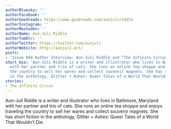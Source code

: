 ```yaml
---
authorBluesky: ''
authorFacebook: ''
authorGoodreads: https://www.goodreads.com/aunjuliriddle
authorInstagram: ''
authorMastodon: ''
authorName: Aun-Juli Riddle
authorTumblr: ''
authorTwitter: https://twitter.com/aunjuli
authorWebsite: http://aunjuli.art/
posts:
- 'Issue 044 Author Interview: Aun-Juli Riddle and "The Infinite Circus"'
short_bio: 'Aun-Juli Riddle is a writer and illustrator who lives in Baltimore, Maryland
  with her partner and trio of cats. She runs an online tea shoppe and enjoys traveling
  the country to sell her wares and collect souvenir magnets. She has short fiction
  in the anthology, Glitter + Ashes: Queer Tales of a World That Wouldn’t Die.'
stories:
- The Infinite Circus
---
```


Aun-Juli Riddle is a writer and illustrator who lives in Baltimore, Maryland with her partner and trio of cats. She runs an online tea shoppe and enjoys traveling the country to sell her wares and collect souvenir magnets. She has short fiction in the anthology, Glitter + Ashes: Queer Tales of a World That Wouldn’t Die.